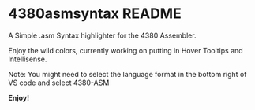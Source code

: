# 4380asmsyntax README

A Simple .asm Syntax highlighter for the 4380 Assembler.

Enjoy the wild colors, currently working on putting in Hover Tooltips and Intellisense.

Note: You might need to select the language format in the bottom right of VS code and select 4380-ASM

**Enjoy!**
